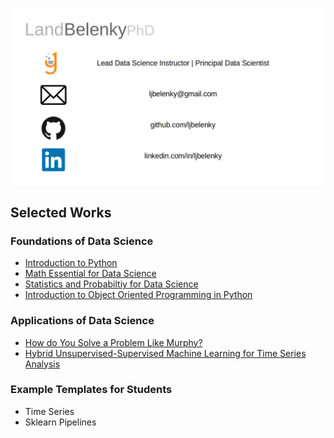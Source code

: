 ![title_page](images/title_page.png)

## Selected Works

### Foundations of Data Science
* [Introduction to Python](https://bit.ly/Land_python)
* [Math Essential for Data Science](https://bit.ly/Land_python)
* [Statistics and Probabiltiy for Data Science](https://bit.ly/Land_stats)
* [Introduction to Object Oriented Programming in Python](https://bit.ly/Land_OOP)

### Applications of Data Science
* [How do You Solve a Problem Like Murphy?](https://bit.ly/Land_Murphy)
* [Hybrid Unsupervised-Supervised Machine Learning for Time Series Analysis](https://github.com/ljbelenky/decline)

### Example Templates for Students
* Time Series
* Sklearn Pipelines

